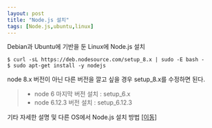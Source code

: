 ```yaml
---
layout: post
title: "Node.js 설치"
tags: [Node.js,ubuntu,linux]
---
```


Debian과 Ubuntu에 기반을 둔 Linux에 Node.js 설치

```
$ curl -sL https://deb.nodesource.com/setup_8.x | sudo -E bash -
$ sudo apt-get install -y nodejs
```
node 8.x 버전이 아닌 다른 버전을 깔고 싶을 경우 setup_8.x를 수정하면 된다.
  > * node 6 마지막 버전 설치 : setup_6.x
  > * node 6.12.3 버전 설치 : setup_6.12.3

기타 자세한 설명 및 다른 OS에서 Node.js 설치 방법 [[이동]](https://nodejs.org/ko/download/package-manager/#debian-ubuntu-linux)
